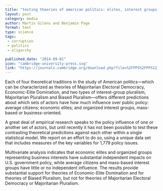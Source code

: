 ```yaml
---
title: "testing theories of american politics: elites, interest groups, and average citizens."
layout: post
category: media
author: Martin Gilens and Benjamin Page
format: text
type: science
tags: 
 - corruption
 - politics
 - oligarchy

published_date: "2014-09-01"
icon: "cambridge-university-press.svg"
link: "https://journals.cambridge.org/download.php?file=%2FPPS%2FPPS12_03%2FS1537592714001595a.pdf"
---
```


Each of four theoretical traditions in the study of American politics—which can
be characterized as theories of Majoritarian Electoral Democracy,
Economic-Elite Domination, and two types of interest-group pluralism,
Majoritarian Pluralism and Biased Pluralism—offers different predictions about
which sets of actors have how much influence over public policy: average
citizens; economic elites; and organized interest groups, mass-based or
business-oriented.  

A great deal of empirical research speaks to the policy influence of one or
another set of actors, but until recently it has not been possible to test
these contrasting theoretical predictions against each other within a single
statistical model. We report on an effort to do so, using a unique data set
that includes measures of the key variables for 1,779 policy issues.  

Multivariate analysis indicates that economic elites and organized groups
representing business interests have substantial independent impacts on U.S.
government policy, while average citizens and mass-based interest groups have
little or no independent influence. The results provide substantial support for
theories of Economic-Elite Domination and for theories of Biased Pluralism, but
not for theories of Majoritarian Electoral Democracy or Majoritarian Pluralism.  
